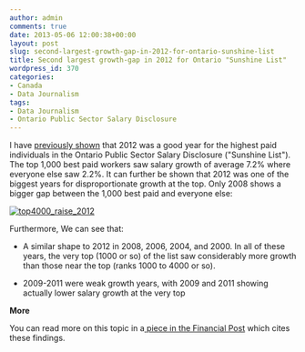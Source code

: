 ```yaml
---
author: admin
comments: true
date: 2013-05-06 12:00:38+00:00
layout: post
slug: second-largest-growth-gap-in-2012-for-ontario-sunshine-list
title: Second largest growth-gap in 2012 for Ontario "Sunshine List"
wordpress_id: 370
categories:
- Canada
- Data Journalism
tags:
- Data Journalism
- Ontario Public Sector Salary Disclosure
---
```


I have [previously shown](http://thinkdatavis.com/7-2-raise-for-1000-best-paid-ontario-public-sector-employees/) that 2012 was a good year for the highest paid individuals in the Ontario Public Sector Salary Disclosure ("Sunshine List"). The top 1,000 best paid workers saw salary growth of average 7.2% where everyone else saw 2.2%. It can further be shown that 2012 was one of the biggest years for disproportionate growth at the top. Only 2008 shows a bigger gap between the 1,000 best paid and everyone else:

[![top4000_raise_2012](http://54.214.234.254/wp-content/uploads/2013/05/top4000_raise_2012.png)](http://54.214.234.254/wp-content/uploads/2013/05/top4000_raise_2012.png)

Furthermore, We can see that:



	
  * A similar shape to 2012 in 2008, 2006, 2004, and 2000. In all of these years, the very top (1000 or so) of the list saw considerably more growth than those near the top (ranks 1000 to 4000 or so).

	
  * 2009-2011 were weak growth years, with 2009 and 2011 showing actually lower salary growth at the very top


**More**

You can read more on this topic in a[ piece in the Financial Post](http://opinion.financialpost.com/2013/07/08/terence-corcoran-the-sunshine-race-to-the-top/) which cites these findings.
